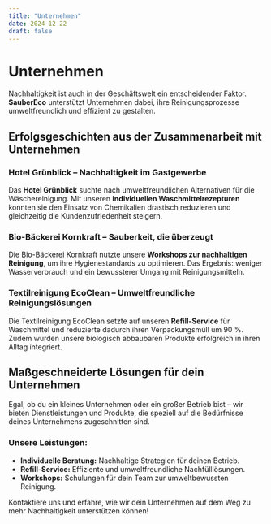 ```yaml
---
title: "Unternehmen"
date: 2024-12-22
draft: false
---
```


# Unternehmen

Nachhaltigkeit ist auch in der Geschäftswelt ein entscheidender Faktor. **SauberEco** unterstützt Unternehmen dabei, ihre Reinigungsprozesse umweltfreundlich und effizient zu gestalten.

## Erfolgsgeschichten aus der Zusammenarbeit mit Unternehmen

### Hotel Grünblick – Nachhaltigkeit im Gastgewerbe
Das **Hotel Grünblick** suchte nach umweltfreundlichen Alternativen für die Wäschereinigung. Mit unseren **individuellen Waschmittelrezepturen** konnten sie den Einsatz von Chemikalien drastisch reduzieren und gleichzeitig die Kundenzufriedenheit steigern.

### Bio-Bäckerei Kornkraft – Sauberkeit, die überzeugt
Die Bio-Bäckerei Kornkraft nutzte unsere **Workshops zur nachhaltigen Reinigung**, um ihre Hygienestandards zu optimieren. Das Ergebnis: weniger Wasserverbrauch und ein bewussterer Umgang mit Reinigungsmitteln.

### Textilreinigung EcoClean – Umweltfreundliche Reinigungslösungen
Die Textilreinigung EcoClean setzte auf unseren **Refill-Service** für Waschmittel und reduzierte dadurch ihren Verpackungsmüll um 90 %. Zudem wurden unsere biologisch abbaubaren Produkte erfolgreich in ihren Alltag integriert.

## Maßgeschneiderte Lösungen für dein Unternehmen
Egal, ob du ein kleines Unternehmen oder ein großer Betrieb bist – wir bieten Dienstleistungen und Produkte, die speziell auf die Bedürfnisse deines Unternehmens zugeschnitten sind. 

### Unsere Leistungen:
- **Individuelle Beratung:** Nachhaltige Strategien für deinen Betrieb.
- **Refill-Service:** Effiziente und umweltfreundliche Nachfülllösungen.
- **Workshops:** Schulungen für dein Team zur umweltbewussten Reinigung.

Kontaktiere uns und erfahre, wie wir dein Unternehmen auf dem Weg zu mehr Nachhaltigkeit unterstützen können!
